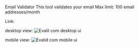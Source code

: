 Email Validator
This tool validates your email
Max limit: 100 email addresses/month

Link:

desktop view:
![Evalil com desktop ui](https://github.com/user-attachments/assets/63b24ae6-456b-4384-a428-8c383568bc76)

mobile view:
![Evalid com mobile ui](https://github.com/user-attachments/assets/19e87afb-f63e-4548-a31b-71b5dd309e33)

